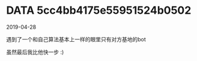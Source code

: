 DATA 5cc4bb4175e55951524b0502
==============================

2019-04-28

遇到了一个和自己算法基本上一样的眼里只有对方基地的bot

虽然最后我比他快一步 :)
